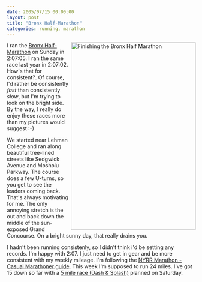 ```yaml
---
date: 2005/07/15 00:00:00
layout: post
title: "Bronx Half-Marathon"
categories: running, marathon
---
```


<img style="float: right;" src="http://kurup.org/photo/images/22265/bronx-half.jpg" height="500" width="333" alt="Finishing the Bronx Half Marathon"/>

I ran the [Bronx Half-Marathon](http://web2.nyrrc.org/cgi-bin/start.cgi/aes-programs/results/startup.html?result.id=a50710&amp;result.year=2005) on Sunday in 2:07:05. I ran the same race last year in 2:07:02. How's that for consistent?. Of course, I'd rather be consistently _fast_ than consistently _slow_, but I'm trying to look on the bright side. By the way, I really do enjoy these races more than my pictures would suggest :-)

We started near Lehman College and ran along beautiful tree-lined streets like Sedgwick Avenue and Mosholu Parkway. The course does a few U-turns, so you get to see the leaders coming back. That's always motivating for me. The only annoying stretch is the out and back down the middle of the sun-exposed Grand Concourse. On a bright sunny day, that really drains you.

I hadn't been running consistenly, so I didn't think i'd be setting any records. I'm happy with 2:07. I just need to get in gear and be more consistent with my weekly mileage. I'm following the [NYRR Marathon - Casual Marathoner guide](http://www.ingnycmarathon.org/training/trainingschedule.php). This week I'm supposed to run 24 miles. I've got 15 down so far with a [5 mile race (Dash &amp; Splash)](http://www.nyrr.org/race/2005/r0716x00.php) planned on Saturday.
